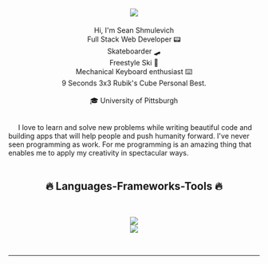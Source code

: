 <h1 align="center">
  <a href="https://git.io/typing-svg">
    <img src="https://readme-typing-svg.herokuapp.com/?lines=Hi+There!+👋;+I'm+Sean!;&center=true&size=30">
  </a>
</h1>
<p align="center">
  Hi, I'm Sean Shmulevich
  <br>
  Full Stack Web Developer 📟 
  <br>
  Skateboarder 🛹 
  <br>
  Freestyle Ski 🎿
  <br>
  Mechanical Keyboard enthusiast ⌨️
  <br>
  9 Seconds 3x3 Rubik's Cube Personal Best. 
  <br>
  <br>
  🎓 University of Pittsburgh</a>
  <br>
  <br>
</p>

&nbsp;&nbsp;&nbsp;&nbsp;&nbsp;I love to learn and solve new problems while writing beautiful code and building apps that will help people and push humanity forward. I've never seen programming as work. For me programming is an amazing thing that enables me to apply my creativity in spectacular ways.
<br>
<br>

<h2 align="center">🔥 Languages-Frameworks-Tools 🔥</h2>
<br>
<p align="center">
  <a href="https://skillicons.dev">
    <img src="https://skillicons.dev/icons?i=git,react,nodejs,github,python,vue,javascript,css,wordpress" /><br>
    <img src="https://skillicons.dev/icons?i=flutter,docker,svelte,django,html,linux,vscode,vim" />

  </a>
</p>
<br>

<hr>
